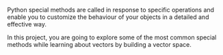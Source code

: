 Python special methods are called in response to specific operations and enable you to customize the behaviour of your objects in a detailed and effective way.

In this project, you are going to explore some of the most common special methods while learning about vectors by building a vector space.
